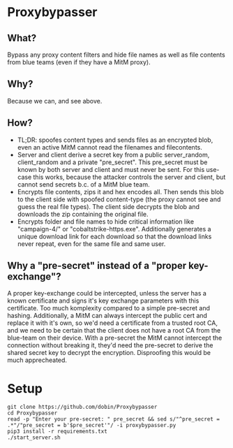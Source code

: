 # Proxybypasser
## What?
Bypass any proxy content filters and hide file names as well as file contents from blue teams (even if they have a MitM proxy).

## Why?
Because we can, and see above.

## How?
- TL;DR: spoofes content types and sends files as an encrypted blob, even an active MitM cannot read the filenames and filecontents.
- Server and client derive a secret key from a public server_random, client_random and a private "pre_secret". This pre_secret must be known by both server and client and must never be sent. For this use-case this works, because the attacker controls the server and client, but cannot send secrets b.c. of a MitM blue team.
- Encrypts file contents, zips it and hex encodes all. Then sends this blob to the client side with spoofed content-type (the proxy cannot see and guess the real file types). The client side decrypts the blob and downloads the zip containing the original file.
- Encrypts folder and file names to hide critical information like "campaign-4/" or "cobaltstrike-https.exe". Additionally generates a unique download link for each download so that the download links never repeat, even for the same file and same user.

## Why a "pre-secret" instead of a "proper key-exchange"?
A proper key-exchange could be intercepted, unless the server has a known certificate and signs it's key exchange parameters with this certificate. Too much komplexity compared to a simple pre-secret and hashing. Additionally, a MitM can always intercept the public cert and replace it with it's own, so we'd need a certificate from a trusted root CA, and we need to be certain that the client does not have a root CA from the blue-team on their device. With a pre-secret the MitM cannot intercept the connection without breaking it, they'd need the pre-secret to derive the shared secret key to decrypt the encryption. Disproofing this would be much apprecheated.

# Setup
```
git clone https://github.com/dobin/Proxybypasser
cd Proxybypasser
read -p "Enter your pre-secret: " pre_secret && sed s/"^pre_secret = .*"/"pre_secret = b'$pre_secret'"/ -i proxybypasser.py
pip3 install -r requirements.txt
./start_server.sh
```
